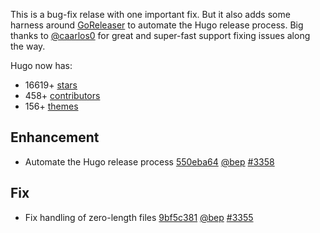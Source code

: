 

This is a bug-fix relase with one important fix. But it also adds some harness around [GoReleaser](https://github.com/goreleaser/goreleaser) to automate the Hugo release process. Big thanks to [@caarlos0](https://github.com/caarlos0) for great and super-fast support fixing issues along the way.

Hugo now has:

* 16619+ [stars](https://github.com/spf13/hugo/stargazers)
* 458+ [contributors](https://github.com/spf13/hugo/graphs/contributors)
* 156+ [themes](http://themes.gohugo.io/)

## Enhancement

* Automate the Hugo release process [550eba64](https://github.com/spf13/hugo/commit/550eba64705725eb54fdb1042e0fb4dbf6f29fd0) [@bep](https://github.com/bep) [#3358](https://github.com/spf13/hugo/issues/3358) 

## Fix

* Fix handling of zero-length files [9bf5c381](https://github.com/spf13/hugo/commit/9bf5c381b6b3e69d4d8dbfd7a40074ac44792bbf) [@bep](https://github.com/bep) [#3355](https://github.com/spf13/hugo/issues/3355) 
